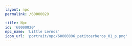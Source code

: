 ```yaml
---
layout: npc
permalink: /60000020

title: Npc
id: '60000020'
npc_name: 'Little Lernos'
icon_url: 'portrait/npc/60000006_petitcerberos_01_p.png'
---
```

